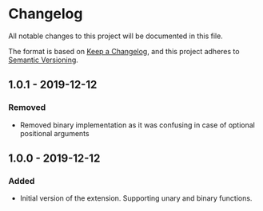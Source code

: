 # Changelog
All notable changes to this project will be documented in this file.

The format is based on [Keep a Changelog](https://keepachangelog.com/en/1.0.0/),
and this project adheres to [Semantic Versioning](https://semver.org/spec/v2.0.0.html).

## 1.0.1 - 2019-12-12
### Removed
- Removed binary implementation as it was confusing in case of optional positional arguments

## 1.0.0 - 2019-12-12
### Added
- Initial version of the extension. Supporting unary and binary functions.